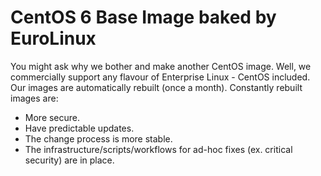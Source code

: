 # CentOS 6 Base Image baked by EuroLinux

You might ask why we bother and make another CentOS image. Well, we commercially support any flavour of Enterprise Linux - CentOS included. Our images are automatically rebuilt (once a month). Constantly rebuilt images are:

- More secure.
- Have predictable updates. 
- The change process is more stable.
- The infrastructure/scripts/workflows for ad-hoc fixes (ex. critical security) are in place.

